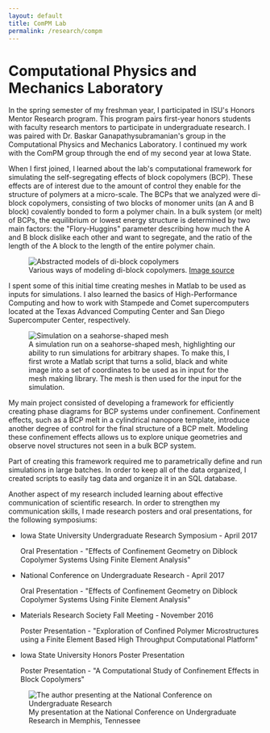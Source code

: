 ```yaml
---
layout: default
title: ComPM Lab
permalink: /research/compm
---
```


# Computational Physics and Mechanics Laboratory


In the spring semester of my freshman year, I participated in ISU's Honors Mentor Research program. This program pairs first-year honors students with faculty research mentors to participate in undergraduate research. I was paired with Dr. Baskar Ganapathysubramanian's group in the Computational Physics and Mechanics Laboratory. I continued my work with the ComPM group through the end of my second year at Iowa State.

When I first joined, I learned about the lab's computational framework for simulating the self-segregating effects of block copolymers (BCP). These effects are of interest due to the amount of control they enable for the structure of polymers at a micro-scale. The BCPs that we analyzed were di-block copolymers, consisting of two blocks of monomer units (an A and B block) covalently bonded to form a polymer chain. In a bulk system (or melt) of BCPs, the equilibrium or lowest energy structure is determined by two main factors: the "Flory-Huggins" parameter describing how much the A and B block dislike each other and want to segregate, and the ratio of the length of the A block to the length of the entire polymer chain.


<figure>
	<img src="{{ site.baseurl }}/assets/bcp_models.jpg" alt="Abstracted models of di-block copolymers"/>
	<figcaption> Various ways of modeling di-block copolymers. <a href="https://www.sciencedirect.com/science/article/pii/S0021999116306064">Image source</a></figcaption>
</figure>

I spent some of this initial time creating meshes in Matlab to be used as inputs for simulations. I also learned the basics of High-Performance Computing and how to work with Stampede and Comet supercomputers located at the Texas Advanced Computing Center and San Diego Supercomputer Center, respectively.
 
<figure>
	<img src="{{ site.baseurl }}/assets/seahorse.png" alt="Simulation on a seahorse-shaped mesh"/>
	<figcaption>A simulation run on a seahorse-shaped mesh, highlighting our ability to run simulations for arbitrary shapes. To make this, I first wrote a Matlab script that turns a solid, black and white image into a set of coordinates to be used as in input for the mesh making library. The mesh is then used for the input for the simulation. </figcaption>
</figure>


My main project consisted of developing a framework for efficiently creating phase diagrams for BCP systems under confinement. Confinement effects, such as a BCP melt in a cylindrical nanopore template, introduce another degree of control for the final structure of a BCP melt. Modeling these confinement effects allows us to explore unique geometries and observe novel structures not seen in a bulk BCP system.

Part of creating this framework required me to parametrically define and run simulations in large batches. In order to keep all of the data organized, I created scripts to easily tag data and organize it in an SQL database. 

Another aspect of my research included learning about effective communication of scientific research. In order to strengthen my communication skills, I made research posters and oral presentations, for the following symposiums:

* Iowa State University Undergraduate Research Symposium - April 2017
   
   Oral Presentation - "Effects of Confinement Geometry on Diblock Copolymer Systems Using Finite Element Analysis"

* National Conference on Undergraduate Research - April 2017

   Oral Presentation - "Effects of Confinement Geometry on Diblock Copolymer Systems Using Finite Element Analysis" 

* Materials Research Society Fall Meeting - November 2016

   Poster Presentation - "Exploration of Confined Polymer Microstructures using a Finite Element Based High Throughput Computational Platform"

* Iowa State University Honors Poster Presentation

   Poster Presentation - "A Computational Study of Confinement Effects in Block Copolymers"

<figure>
	<img src="{{ site.baseurl }}/assets/ncur.JPG" alt="The author presenting at the National Conference on Undergraduate Research"/>
	<figcaption>My presentation at the National Conference on Undergraduate Research in Memphis, Tennessee</figcaption>
</figure>
